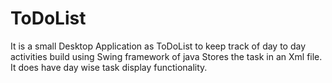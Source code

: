 # ToDoList
It is a small Desktop Application as ToDoList to keep track of day to day activities build using Swing framework of java
Stores the task in an Xml file.
It does have day wise task display functionality.
